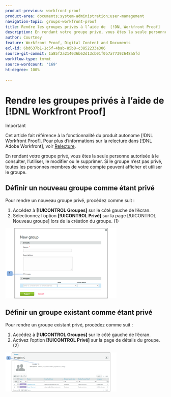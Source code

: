 ```yaml
---
product-previous: workfront-proof
product-area: documents;system-administration;user-management
navigation-topic: groups-workfront-proof
title: Rendre les groupes privés à l’aide de  [!DNL Workfront Proof]
description: En rendant votre groupe privé, vous êtes la seule personne autorisée à le consulter, l’utiliser, le modifier ou le supprimer. Si le groupe n’est pas privé, toutes les personnes membres de votre compte peuvent afficher et utiliser le groupe.
author: Courtney
feature: Workfront Proof, Digital Content and Documents
exl-id: 6bd637b1-1c5f-4bab-85b8-c3852233a306
source-git-commit: 1a85f2a214036b62d13cb01f0b7a77392648a5fd
workflow-type: tm+mt
source-wordcount: '169'
ht-degree: 100%

---
```


# Rendre les groupes privés à l’aide de [!DNL Workfront Proof]

>[!IMPORTANT]
>
>Cet article fait référence à la fonctionnalité du produit autonome [!DNL Workfront Proof]. Pour plus d’informations sur la relecture dans [!DNL Adobe Workfront], voir [Relecture](../../../review-and-approve-work/proofing/proofing.md).

En rendant votre groupe privé, vous êtes la seule personne autorisée à le consulter, l’utiliser, le modifier ou le supprimer. Si le groupe n’est pas privé, toutes les personnes membres de votre compte peuvent afficher et utiliser le groupe.

## Définir un nouveau groupe comme étant privé

Pour rendre un nouveau groupe privé, procédez comme suit :

1. Accédez à **[!UICONTROL Groupes]** sur le côté gauche de l’écran.
1. Sélectionnez l’option **[!UICONTROL Privé]** sur la page [!UICONTROL Nouveau groupe] lors de la création du groupe. (1)

![Private_new_group.png](assets/private-new-group-350x221.png)

## Définir un groupe existant comme étant privé

Pour rendre un groupe existant privé, procédez comme suit :

1. Accédez à **[!UICONTROL Groupes]** sur le côté gauche de l’écran.
1. Activez l’option **[!UICONTROL Privé]** sur la page de détails du groupe. (2)

![Private_Group_Details.png](assets/private-group-details-350x123.png)
